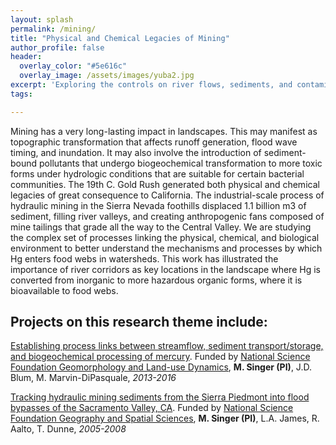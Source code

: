 ```yaml
---
layout: splash
permalink: /mining/
title: "Physical and Chemical Legacies of Mining"
author_profile: false
header:
  overlay_color: "#5e616c"
  overlay_image: /assets/images/yuba2.jpg
excerpt: 'Exploring the controls on river flows, sediments, and contamination of food webs.<br /><br /><br /><br /><br /><br />'
tags:

---
```


Mining has a very long-lasting impact in landscapes. This may manifest as topographic transformation that affects runoff generation, flood wave timing, and inundation. It may also involve the introduction of sediment-bound pollutants that undergo biogeochemical transformation to more toxic forms under hydrologic conditions that are suitable for certain bacterial communities. The 19th C. Gold Rush generated both physical and chemical legacies of great consequence to California. The industrial-scale process of hydraulic mining in the Sierra Nevada foothills displaced 1.1 billion m3 of sediment, filling river valleys, and creating anthropogenic fans composed of mine tailings that grade all the way to the Central Valley. We are studying the complex set of processes linking the physical, chemical, and biological environment to better understand the mechanisms and processes by which Hg enters food webs in watersheds. This work has illustrated the importance of river corridors as key locations in the landscape where Hg is converted from inorganic to more hazardous organic forms, where it is bioavailable to food webs.     

## Projects on this research theme include:<br>
[Establishing process links between streamflow, sediment transport/storage, and biogeochemical processing of mercury](https://www.nsf.gov/awardsearch/showAward?AWD_ID=1225630). Funded by [National Science Foundation Geomorphology and Land-use Dynamics](https://www.nsf.gov/funding/pgm_summ.jsp?pims_id=13690), **M. Singer (PI)**, J.D. Blum, M. Marvin-DiPasquale, _2013-2016_

[Tracking hydraulic mining sediments from the Sierra Piedmont into flood bypasses of the Sacramento Valley, CA](https://www.nsf.gov/awardsearch/showAward?AWD_ID=0521663). Funded by [National Science Foundation Geography and Spatial Sciences](https://www.nsf.gov/funding/pgm_summ.jsp?pims_id=505034), **M. Singer (PI)**, L.A. James, R. Aalto, T. Dunne, _2005-2008_

